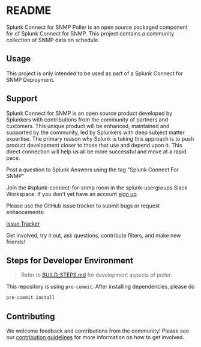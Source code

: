 # README

Splunk Connect for SNMP Poller is an open source packaged component for of Splunk Connect for SNMP.
This project contains a community collection of SNMP data on schedule.

## Usage

This project is only intended to be used as part of a Splunk Connect for SNMP Deployment.

## Support

Splunk Connect for SNMP is an open source product developed by Splunkers with contributions from the
community of partners and customers. This unique product will be enhanced, maintained and supported
by the community, led by Splunkers with deep subject matter expertise. The primary reason why Splunk
is taking this approach is to push product development closer to those that use and depend upon it.
This direct connection will help us all be more successful and move at a rapid pace.

Post a question to Splunk Answers using the tag "Splunk Connect For SNMP"

Join the #splunk-connect-for-snmp room in the splunk-usergroups Slack Workspace. If you don't yet have an account [sign up](https://docs.splunk.com/Documentation/Community/1.0/community/Chat)

Please use the GitHub issue tracker to submit bugs or request enhancements:

[Issue Tracker](https://github.com/splunk/splunk-connect-for-snmp-poller/issues)

Get involved, try it out, ask questions, contribute filters, and make new friends!

## Steps for Developer Environment

> Refer to [BUILD_STEPS.md](build.md) for development aspects of poller.

This repository is using `pre-commit`. After installing dependencies, please do
```bash
pre-commit install
```

## Contributing

We welcome feedback and contributions from the community! Please see our [contribution guidelines](CONTRIBUTING.md)
for more information on how to get involved.
